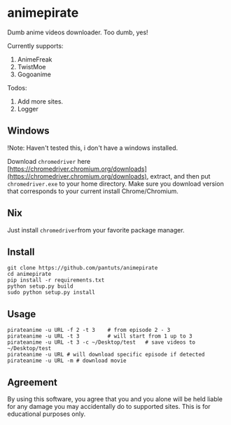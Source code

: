 # animepirate

Dumb anime videos downloader. Too dumb, yes!

Currently supports:
1. AnimeFreak
2. TwistMoe
3. Gogoanime

Todos:
1. Add more sites.
2. Logger

## Windows

!Note: Haven't tested this, i don't have a windows installed.

Download `chromedriver` here [https://chromedriver.chromium.org/downloads](https://chromedriver.chromium.org/downloads), extract, and then put `chromedriver.exe` to your home directory. Make sure you download version that corresponds to your current install Chrome/Chromium.

## Nix

Just install `chromedriver`from your favorite package manager.

## Install

```
git clone https://github.com/pantuts/animepirate
cd animepirate
pip install -r requirements.txt
python setup.py build
sudo python setup.py install
```

## Usage

```
pirateanime -u URL -f 2 -t 3    # from episode 2 - 3
pirateanime -u URL -t 3         # will start from 1 up to 3
pirateanime -u URL -t 3 -c ~/Desktop/test   # save videos to ~/Desktop/test
pirateanime -u URL # will download specific episode if detected
pirateanime -u URL -m # download movie
```

## Agreement

By using this software, you agree that you and you alone will be held liable for any damage you may accidentally do to supported sites. This is for educational purposes only.
